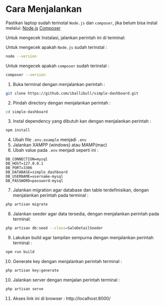 # Cara Menjalankan

Pastikan laptop sudah terinstal `Node.js` dan `composer`, jika belum bisa instal melalui:
[Node.js](https://nodejs.org/en)
[Composer](https://getcomposer.org/download/)

Untuk mengecek Instalasi, jalankan perintah ini di terminal:

Untuk mengecek apakah `Node.js` sudah terinstal :

```zsh
node --version
```

Untuk mengecek apakah `composer` sudah terinstal :

```zsh
composer --version
```

1. Buka terminal dengan menjalankan perintah :

```zsh
git clone https://github.com/iballibull/simple-dashboard.git
```

2. Pindah directory dengan menjalankan perintah :

```zsh
cd simple-dashboard
```

3. Instal dependency yang dibutuh kan dengan menjalankan perintah :

```zsh
npm install
```

4. Ubah file `.env.example` menjadi `.env`
5. Jalankan XAMPP (windows) atau MAMP(mac)
6. Ubah value pada `.env` menjadi seperti ini :

```env
DB_CONNECTION=mysql
DB_HOST=127.0.0.1
DB_PORT=3306
DB_DATABASE=simple_dashboard
DB_USERNAME=username-mysql
DB_PASSWORD=password-mysql
```

7. Jalankan migration agar database dan table terdefinisikan, dengan menjalankan perintah pada terminal :

```zsh
php artisan migrate
```

8. Jalankan seeder agar data tersedia, dengan menjalankan perintah pada terminal:

```zsh
php artisan db:seed --class=SaleDetailSeeder
```

9. Lakukan build agar tampilan sempurna dengan menjalankan perintah terminal :

```zsh
npm run build
```

10. Generate key dengan menjalankan perintah terminal :

```zsh
php artisan key:generate
```

10. Jalankan server dengan menjalan perintah terminal :

```zsh
php artisan serve
```

11. Akses link ini di browser : http://localhost:8000/
